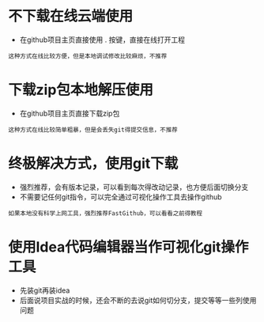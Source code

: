 # 不下载在线云端使用

- 在github项目主页直接使用 . 按键，直接在线打开工程

```
这种方式在线比较方便，但是本地调试修改比较麻烦，不推荐
```

# 下载zip包本地解压使用

- 在github项目主页直接下载zip包

```
这种方式在线比较简单粗暴，但是会丢失git得提交信息，不推荐
```

# 终极解决方式，使用git下载

- 强烈推荐，会有版本记录，可以看到每次得改动记录，也方便后面切换分支
- 不需要记任何git指令，可以完全通过可视化操作工具去操作github

```
如果本地没有科学上网工具，强烈推荐FastGithub，可以看看之前得教程
```

# 使用Idea代码编辑器当作可视化git操作工具

- 先装git再装idea
- 后面说项目实战的时候，还会不断的去说git如何切分支，提交等等一些列使用问题
